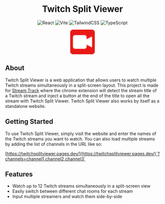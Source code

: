 <div align="center">
  <h1>Twitch Split Viewer</h1>

![React](https://img.shields.io/badge/react-%2320232a.svg?style=for-the-badge&logo=react&logoColor=%2361DAFB)
![Vite](https://img.shields.io/badge/vite-%23646CFF.svg?style=for-the-badge&logo=vite&logoColor=white)
![TailwindCSS](https://img.shields.io/badge/tailwindcss-%2338B2AC.svg?style=for-the-badge&logo=tailwind-css&logoColor=white)
![TypeScript](https://img.shields.io/badge/typescript-%23007ACC.svg?style=for-the-badge&logo=typescript&logoColor=white)

  <img src="./public//assets/streamerIcon.png" width="80" height="80" />

</div>

## About

Twitch Split Viewer is a web application that allows users to watch multiple Twitch streams simultaneously in a split-screen layout. This project is made for [Stream Track](https://chromewebstore.google.com/detail/stream-track/gefllgcgjeonfffgimbgfkpkpckhppdg) where the chrome extension will detect the stream title of a Twitch stream and inject a button at the end of the title to open all the stream with Twitch Split Viewer. Twitch Split Viewer also works by itself as a standalone website.

## Getting Started

To use Twitch Split Viewer, simply visit the website and enter the names of the Twitch streams you want to watch. You can also load multiple streams by adding the list of channels in the URL like so:

[https://twitchsplitviewer.pages.dev/](https://twitchsplitviewer.pages.dev/)`?channels=channel1,channel2,channel3`

## Features

- Watch up to 12 Twitch streams simultaneously in a split-screen view
- Easily switch between different chat rooms for each stream
- Input multiple streamers and watch them side-by-side
